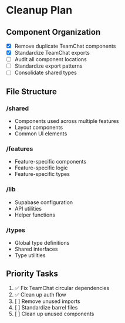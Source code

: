 # Cleanup Plan

## Component Organization
- [x] Remove duplicate TeamChat components
- [x] Standardize TeamChat exports
- [ ] Audit all component locations
- [ ] Standardize export patterns
- [ ] Consolidate shared types

## File Structure
### /shared
- Components used across multiple features
- Layout components
- Common UI elements

### /features
- Feature-specific components
- Feature-specific logic
- Feature-specific types

### /lib
- Supabase configuration
- API utilities
- Helper functions

### /types
- Global type definitions
- Shared interfaces
- Type utilities

## Priority Tasks
1. ✅ Fix TeamChat circular dependencies
2. ✅ Clean up auth flow
3. [ ] Remove unused imports
4. [ ] Standardize barrel files
5. [ ] Clean up unused components
